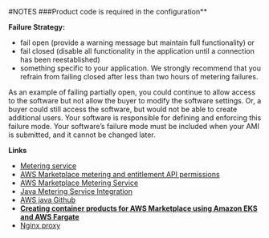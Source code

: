 #NOTES
###Product code is required in the configuration**

**Failure Strategy:**
* fail open (provide a warning message but maintain full functionality) or 
* fail closed (disable all functionality in the application until a connection has been reestablished)
* something specific to your application. We strongly recommend that you refrain from failing closed after less than two hours of metering failures.

As an example of failing partially open, you could continue to allow access to the software but not allow the buyer to modify the software settings. Or, a buyer could still access the software, but would not be able to create additional users. Your software is responsible for defining and enforcing this failure mode. Your software’s failure mode must be included when your AMI is submitted, and it cannot be changed later.


**Links**
* [Metering service](https://docs.aws.amazon.com/marketplace/latest/userguide/metering-service.html)
* [AWS Marketplace metering and entitlement API permissions](https://docs.aws.amazon.com/marketplace/latest/userguide/iam-user-policy-for-aws-marketplace-actions.html)
* [AWS Marketplace Metering Service](https://docs.aws.amazon.com/marketplacemetering/latest/APIReference/Welcome.html)
* [Java Metering Service Integration](https://docs.aws.amazon.com/marketplace/latest/userguide/java-integration-example-meterusage.html)
* [AWS java Github](https://github.com/aws/aws-sdk-java-v2/#using-the-sdk)
* [**Creating container products for AWS Marketplace using Amazon EKS and AWS Fargate**](https://aws.amazon.com/blogs/awsmarketplace/creating-container-products-for-aws-marketplace-using-amazon-eks-and-aws-fargate/)
* [Nginx proxy](https://gist.github.com/soheilhy/8b94347ff8336d971ad0)
